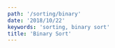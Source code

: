 ```yaml
---
path: '/sorting/binary'
date: '2018/10/22'
keywords: 'sorting, binary sort'
title: 'Binary Sort'
---
```

